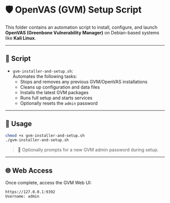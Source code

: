 # 🛡️ OpenVAS (GVM) Setup Script

This folder contains an automation script to install, configure, and launch **OpenVAS (Greenbone Vulnerability Manager)** on Debian-based systems like **Kali Linux**.

---

## 📄 Script

- `gvm-installer-and-setup.sh`:  
  Automates the following tasks:
  - Stops and removes any previous GVM/OpenVAS installations
  - Cleans up configuration and data files
  - Installs the latest GVM packages
  - Runs full setup and starts services
  - Optionally resets the `admin` password

---

## 🧪 Usage

```bash
chmod +x gvm-installer-and-setup.sh
./gvm-installer-and-setup.sh
````

> 🔐 Optionally prompts for a new GVM admin password during setup.

---

## 🌐 Web Access

Once complete, access the GVM Web UI:

```
https://127.0.0.1:9392
Username: admin
```


